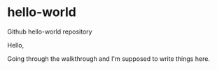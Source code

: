 # hello-world
Github hello-world repository

Hello, 

Going through the walkthrough and I'm supposed to write things here. 
